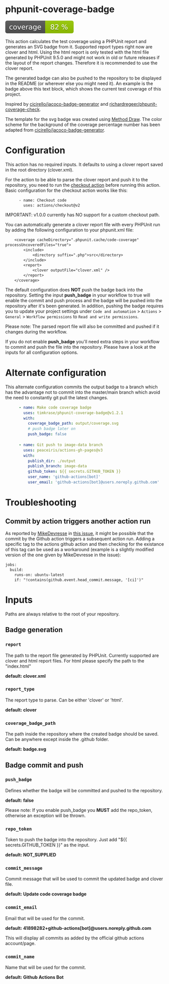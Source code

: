 # phpunit-coverage-badge

![Code Coverage Badge](./badge.svg) 

This action calculates the test coverage using a PHPUnit report and generates an SVG badge from it. Supported report types right now are clover and html. Using the html report is only tested with the html file generated by PHPUnit 9.5.0 and might not work in old or future releases if the layout of the report changes. Therefore it is recommended to use the clover report.

The generated badge can also be pushed to the repository to be displayed in the README (or wherever else you might need it).
An example is the badge above this text block, which shows the current test coverage of this project.

Inspired by [cicirello/jacoco-badge-generator](https://github.com/cicirello/jacoco-badge-generator) and [richardregeer/phpunit-coverage-check](https://github.com/richardregeer/phpunit-coverage-check).

The template for the svg badge was created using [Method Draw](http://github.com/duopixel/Method-Draw). The color scheme for the background of the coverage percentage number has been adapted from [cicirello/jacoco-badge-generator](https://github.com/cicirello/jacoco-badge-generator).

# Configuration
This action has no required inputs. It defaults to using a clover report saved in the root directory (clover.xml). 

For the action to be able to parse the clover report and push it to the repository, you need to run the [checkout action](https://github.com/actions/checkout) before running this action.
Basic configuration for the checkout action works like this:
```
      - name: Checkout code
        uses: actions/checkout@v2
```
IMPORTANT: v1.0.0 currently has NO support for a custom checkout path.

You can automatically generate a clover report file with every PHPUnit run by adding the following configuration to your phpunit.xml file:
```
    <coverage cacheDirectory=".phpunit.cache/code-coverage" processUncoveredFiles="true">
        <include>
            <directory suffix=".php">src</directory>
        </include>
        <report>
            <clover outputFile="clover.xml" />
        </report>
    </coverage>
```

The default configuration does **NOT** push the badge back into the repository. 
Setting the input **push_badge** in your workflow to true will enable the commit and push process and the badge will be pushed into the repository after it's been generated. In addition, pushing the badge requires you to update your project settings under `Code and automation` > `Actions` > `General` > `Workflow permissions` to `Read and write permissions`.

Please note: The parsed report file will also be committed and pushed if it changes during the workflow.

If you do not enable **push_badge** you'll need extra steps in your workflow to commit and push the file into the repository.
Please have a look at the inputs for all configuration options.

# Alternate configuration

This alternate configuration commits the output badge to a branch which has the advantage not to commit into the master/main branch which avoid the need to constantly git pull the latest changes.

```yml
      - name: Make code coverage badge
        uses: timkrase/phpunit-coverage-badge@v1.2.1
        with:
          coverage_badge_path: output/coverage.svg
          # push badge later on
          push_badge: false

      - name: Git push to image-data branch
        uses: peaceiris/actions-gh-pages@v3
        with:
          publish_dir: ./output
          publish_branch: image-data
          github_token: ${{ secrets.GITHUB_TOKEN }}
          user_name: 'github-actions[bot]'
          user_email: 'github-actions[bot]@users.noreply.github.com'
```

# Troubleshooting

## Commit by action triggers another action run
As reported by [MikeDevresse](https://github.com/MikeDevresse) in [this issue](https://github.com/timkrase/phpunit-coverage-badge/issues/7), it might be possible that the commit by the Github action triggers a subsequent action run. Adding a specific tag to the actions github action and then checking for the existance of this tag can be used as a workaround (example is a slightly modified version of the one given by MikeDevresse in the issue):
```
jobs:
  build:
    runs-on: ubuntu-latest
    if: "!contains(github.event.head_commit.message, '[ci]')"
```

# Inputs

Paths are always relative to the root of your repository.

## Badge generation
### `report`
The path to the report file generated by PHPUnit. Currently supported are clover and html report files. For html please specify the path to the "index.html"

**default: clover.xml**

### `report_type`
The report type to parse. Can be either 'clover' or 'html'.

**default: clover**

### `coverage_badge_path`
The path inside the repository where the created badge should be saved. Can be anywhere except inside the .github folder.

**default: badge.svg**

## Badge commit and push

### `push_badge`
Defines whether the badge will be committed and pushed to the repository.

**default: false**

Please note: If you enable push_badge you **MUST** add the repo_token, otherwise an exception will be thrown.

### `repo_token`
Token to push the badge into the repository. Just add "${{ secrets.GITHUB_TOKEN }}" as the input.

**default: NOT_SUPPLIED**

### `commit_message`
Commit message that will be used to commit the updated badge and clover file.

**default: Update code coverage badge**

### `commit_email`
Email that will be used for the commit.

**default: 41898282+github-actions[bot]@users.noreply.github.com**

This will display all commits as added by the official github actions account/page.

### `commit_name`
Name that will be used for the commit.

**default: Github Actions Bot**

